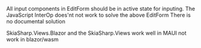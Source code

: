 All input components in EditForm should be in active state for inputing.
The JavaScript InterOp does'nt not work to solve the above EditForm
There is no documental solution

SkiaSharp.Views.Blazor and the SkiaSharp.Views work well in MAUI
not work in blazor/wasm

